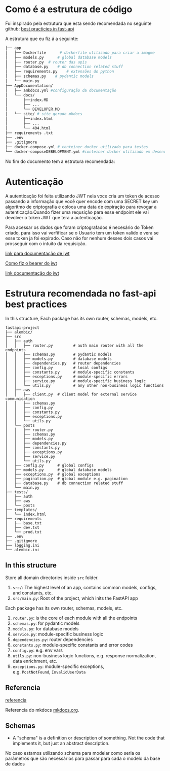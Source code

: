 
# Como é a estrutura de código

Fui inspirado pela  estrutura que esta sendo recomendada no seguinte github:
[best practicies in fast-api](https://github.com/zhanymkanov/fastapi-best-practices#1-project-structure-consistent--predictable)

A estrutura que eu fiz á  a seguinte:

```zsh
├── app 
│   ├── Dockerfile      # dockerfile utilizado para criar a imagme  
│   ├── models.py      # global database models  
│   ├── router.py  # router das apis  
│   ├── database.py    # db connection related stuff  
│   ├── requirements.py    # extensões do python  
│   ├── schemas.py    # pydantic models  
│   └── main.py  
├── AppDocumentation/  
│   ├── amkdocs.yml #configuração da documentação
│   └── docs/
│       ├──index.MD 
│       ├── ... 
│       └── DEVELOPER.MD  
│   └── site/ # site gerado mkdocs 
│       ├──index.html 
│       ├── ... 
│       └── 404.html
├── requirements .txt  
├── .env  
├── .gitignore  
├── docker-compose.yml # conteiner docker utilizado para testes
└── docker-composeDEBELOPMENT.yml #conteiner docker utilizado em desenvolvimento
```

No fim do documento tem a estrutura recomendada:

# Autenticação

A autenticação foi feita utilizando JWT nela voce cria um token de acesso passando a informação que você quer encode com uma SECRET key um algoritmo de criptografia e coloca uma data de expiração para revogar a autenticação.Quando fizer uma requsição para esse endpoint ele vai devolver o token JWT que tera a autenticação.

Para acessar os dados que foram criptografados é necesário do Token criado, para isso vai verfificar se o Usuario tem um token valido e vera se esse token ja foi expirado. Caso não for nenhum desses dois casos vai prosseguir com o intuito da requisição.

[link para documentação de jwt](https://fastapi.tiangolo.com/tutorial/security/oauth2-jwt/#about-jwt)

[Como fiz o bearer do jwt](https://testdriven.io/blog/fastapi-jwt-auth/)

[link documentação do jwt](https://pyjwt.readthedocs.io/en/stable/api.html?highlight=decode#jwt.decode)

# Estrutura recomendada no fast-api best practices

In this structure, Each package has its own router, schemas, models, etc.

```
fastapi-project  
├── alembic/  
├── src  
│   ├── auth  
│   │   ├── router.py         # auth main router with all the endpoints  
│   │   ├── schemas.py        # pydantic models  
│   │   ├── models.py         # database models  
│   │   ├── dependencies.py   # router dependencies  
│   │   ├── config.py         # local configs  
│   │   ├── constants.py      # module-specific constants  
│   │   ├── exceptions.py     # module-specific errors  
│   │   ├── service.py        # module-specific business logic  
│   │   └── utils.py          # any other non-business logic functions  
│   ├── aws  
│   │   ├── client.py  # client model for external service communication  
│   │   ├── schemas.py  
│   │   ├── config.py  
│   │   ├── constants.py  
│   │   ├── exceptions.py  
│   │   └── utils.py  
│   └── posts  
│   │   ├── router.py  
│   │   ├── schemas.py  
│   │   ├── models.py  
│   │   ├── dependencies.py  
│   │   ├── constants.py  
│   │   ├── exceptions.py  
│   │   ├── service.py  
│   │   └── utils.py  
│   ├── config.py      # global configs  
│   ├── models.py      # global database models  
│   ├── exceptions.py  # global exceptions  
│   ├── pagination.py  # global module e.g. pagination  
│   ├── database.py    # db connection related stuff  
│   └── main.py  
├── tests/  
│   ├── auth  
│   ├── aws  
│   └── posts  
├── templates/  
│   └── index.html  
├── requirements  
│   ├── base.txt  
│   ├── dev.txt  
│   └── prod.txt  
├── .env  
├── .gitignore  
├── logging.ini  
└── alembic.ini
```

## **In this structure**

Store all domain directories inside `src` folder.

1. `src/`: The highest level of an app, contains common models, configs, and constants, etc.
2. `src/main.py`: Root of the project, which inits the FastAPI app

Each package has its own router, schemas, models, etc.

1. `router.py`: is the core of each module with all the endpoints
2. `schemas.py`: for pydantic models
3. `models.py`: for database models
4. `service.py`: module-specific business logic
5. `dependencies.py`: router dependencies
6. `constants.py`: module-specific constants and error codes
7. `config.py`: e.g. env vars
8. `utils.py`: non-business logic functions, e.g. response normalization, data enrichment, etc.
9. `exceptions.py`: module-specific exceptions, e.g. `PostNotFound`, `InvalidUserData`

## Referencia

[referencia](https://medium.com/@amirm.lavasani/how-to-structure-your-fastapi-projects-0219a6600a8f)

Referencia do mkdocs [mkdocs.org](https://www.mkdocs.org).

## Schemas

- A "schema" is a definition or description of something. Not the code that implements it, but just an abstract description.

No caso estamos utilizando schema para modelar como seria os parâmetros que são necessários para passar para cada o modelo da base de dados
